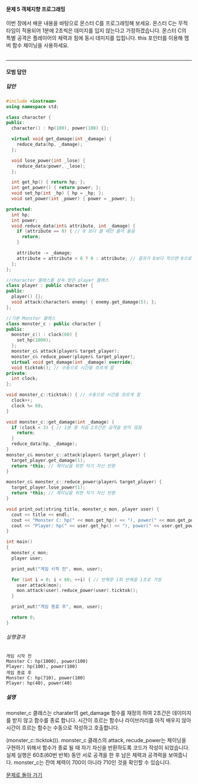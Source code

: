#### 문제 5 객체지향 프로그래밍
이번 장에서 배운 내용을 바탕으로 몬스터 C를 프로그래밍해 보세요. 몬스터 C는 무적 타임이 적용되어 1분에 2초씩은 데미지를 입지 않는다고 가정하겠습니다. 몬스터 C의 특별 공격은 플레이어의 체력과 힘에 동시 데미지를 입힙니다. this 포인터를 이용해 멤버 함수 체이닝을 사용하세요.
<br/><br/>

---


#### 모범 답안
##### 답안
```cpp
#include <iostream>
using namespace std;

class character {
public:
  character() : hp(100), power(100) {};

  virtual void get_damage(int _damage) {
    reduce_data(hp, _damage);
  };

  void lose_power(int _lose) {
    reduce_data(power, _lose);
  };

  int get_hp() { return hp; };
  int get_power() { return power; };
  void set_hp(int _hp) { hp = _hp; };
  void set_power(int _power) { power = _power; };

protected:
  int hp;
  int power;
  void reduce_data(int& attribute, int _damage) {
    if (attribute == 0) { // 0 보다 클 때만 줄어 들음
      return;
    }

    attribute -= _damage;
    attribute = attribute < 0 ? 0 : attribute; // 결과가 0보다 작으면 0으로 설정
  };
};

//character 클래스를 상속 받은 player 클래스
class player : public character {
public:
  player() {};
  void attack(character& enemy) { enemy.get_damage(5); };
};

//기본 Monster 클래스
class monster_c : public character {
public:
  monster_c() : clock(60) {
    set_hp(1000);
  };
  monster_c& attack(player& target_player);
  monster_c& reduce_power(player& target_player);
  virtual void get_damage(int _damage) override;
  void ticktok(); // 수동으로 시간을 흐르게 함
private:
  int clock;
};

void monster_c::ticktok() { // 수동으로 시간을 흐르게 함
  clock++;
  clock %= 60;
}

void monster_c::get_damage(int _damage) {
  if (clock < 3) { // 1분 중 처음 2초간은 공격을 받지 않음
    return;
  }
  reduce_data(hp, _damage);
}
monster_c& monster_c::attack(player& target_player) {
  target_player.get_damage(1);
  return *this; // 체이닝을 위한 자기 자신 반환
}

monster_c& monster_c::reduce_power(player& target_player) {
  target_player.lose_power(1);
  return *this; // 체이닝을 위한 자기 자신 반환
}

void print_out(string title, monster_c mon, player user) {
  cout << title << endl;
  cout << "Monster C: hp(" << mon.get_hp() << "), power(" << mon.get_power() << ")" << endl;
  cout << "Player: hp(" << user.get_hp() << "), power(" << user.get_power() << ")" << endl;
}

int main()
{
  monster_c mon;
  player user;

  print_out("게임 시작 전", mon, user);

  for (int i = 0; i < 60; ++i) { // 반복문 1회 반복을 1초로 가정
    user.attack(mon);
    mon.attack(user).reduce_power(user).ticktok();
  }

  print_out("게임 종료 후", mon, user);

  return 0;
}
```

###### 실행결과
```
게임 시작 전
Monster C: hp(1000), power(100)
Player: hp(100), power(100)
게임 종료 후
Monster C: hp(710), power(100)
Player: hp(40), power(40)
```

##### 설명
monster_c 클래스는 charater의 get_damage 함수를 재정의 하여 2초간은 데이미지를 받지 않고 함수를 종료 합니다. 시간이 흐르는 함수나 라이브러리를 아직 배우지 않아 시간이 흐르는 함수는 수동으로 작성하고 호출합니다. 

(monster_c::ticktok()). monster_c 클래스의 attack, recude_power는 체이닝을 구현하기 위해서 함수가 종료 될 때 자기 자신을 반환하도록 코드가 작성이 되었습니다. 실제 실행은 60초(60번 반복) 동안 서로 공격을 한 후 남은 체력과 공격력을 보여줍니다. monster_c는 잔여 체력이 700이 아니라 710인 것을 확인할 수 있습니다.

[문제로 돌아 가기](README.md "문제로 돌아 가기")
